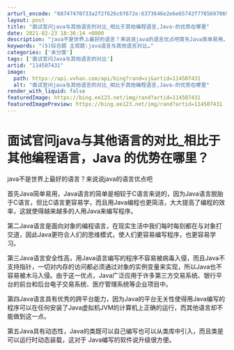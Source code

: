 ```yaml
---
arturl_encode: "68747470733a2f2f626c6f672e:6373646e2e6e65742f77656978696e5f34323330333037392f:61727469636c652f64657461696c732f313134353037343331"
layout: post
title: "面试官问java与其他语言的对比_相比于其他编程语言,Java-的优势在哪里"
date: 2021-02-23 18:36:14 +0800
description: "java不是世界上最好的语言？来说说java的语言优点吧首先Java简单易用，Java语言的简单是相"
keywords: "(5)综合题 主观题:java语言与其他语言对比…"
categories: ['未分类']
tags: ['面试官问Java与其他语言的对比']
artid: "114507431"
image:
  path: https://api.vvhan.com/api/bing?rand=sj&artid=114507431
  alt: "面试官问java与其他语言的对比_相比于其他编程语言,Java-的优势在哪里"
render_with_liquid: false
featuredImage: https://bing.ee123.net/img/rand?artid=114507431
featuredImagePreview: https://bing.ee123.net/img/rand?artid=114507431
---
```


# 面试官问java与其他语言的对比\_相比于其他编程语言，Java 的优势在哪里？

java不是世界上最好的语言？来说说java的语言优点吧

首先Java简单易用，Java语言的简单是相较于C语言来说的，因为Java语言脱胎于C语言，但比C语言更容易学，而且用Java编程也更简洁，大大提高了编程的效率，这就使得越来越多的人用Java来编写程序。

第二Java语言是面向对象的编程语言，在现实生活中我们每时每刻都在与对象打交道，因此Java更符合人们的思维模式，使人们更容易编写程序，也更容易学习。

第三Java语言安全性高，用Java语言编写的程序不容易被病毒入侵，而且Java不支持指针，一切对内存的访问都必须通过对象的实例变量来实现，所以Java也不容易被木马入侵。由于这一优点，Java广泛应用于许多第三方交易系统、银行平台的前台和后台电子交易系统、医疗管理系统等企业项目中。

第四Java语言具有优秀的跨平台能力，因为Java的平台无关性使得用Java编写的程序可以在任何安装了Java虚拟机JVM的计算机上正确的运行，而其他语言却不能做到这一点。

第五Java具有动态性，Java的类既可以自己编写也可以从类库中引入，而且类是可以运行时动态装载，这对于 Java编写的软件说升级很方便。